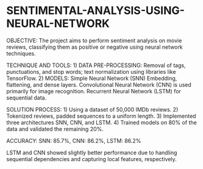 # SENTIMENTAL-ANALYSIS-USING-NEURAL-NETWORK
 OBJECTIVE: The project aims to perform sentiment analysis on movie reviews, classifying them as positive or negative using neural
 network techniques.
 
 TECHNIQUE AND TOOLS: 1) DATA PRE-PROCESSING: Removal of tags, punctuations, and stop words; text normalization using libraries
 like TensorFlow.
 2) MODELS: Simple Neural Network (SNN) Embedding, flattening, and dense layers. Convolutional Neural Network (CNN) is used
 primarily for image recognition. Recurrent Neural Network (LSTM) for sequential data.
 
 SOLUTION PROCESS: 1) Using a dataset of 50,000 IMDb reviews.
 2) Tokenized reviews, padded sequences to a uniform length.
 3) Implemented three architectures SNN, CNN, and LSTM.
 4) Trained models on 80% of the data and validated the remaining 20%.

 ACCURACY: SNN: 85.7%, CNN: 86.2%, LSTM: 86.2%
 
 LSTM and CNN showed slightly better performance due to handling sequential dependencies and capturing local features, respectively.
